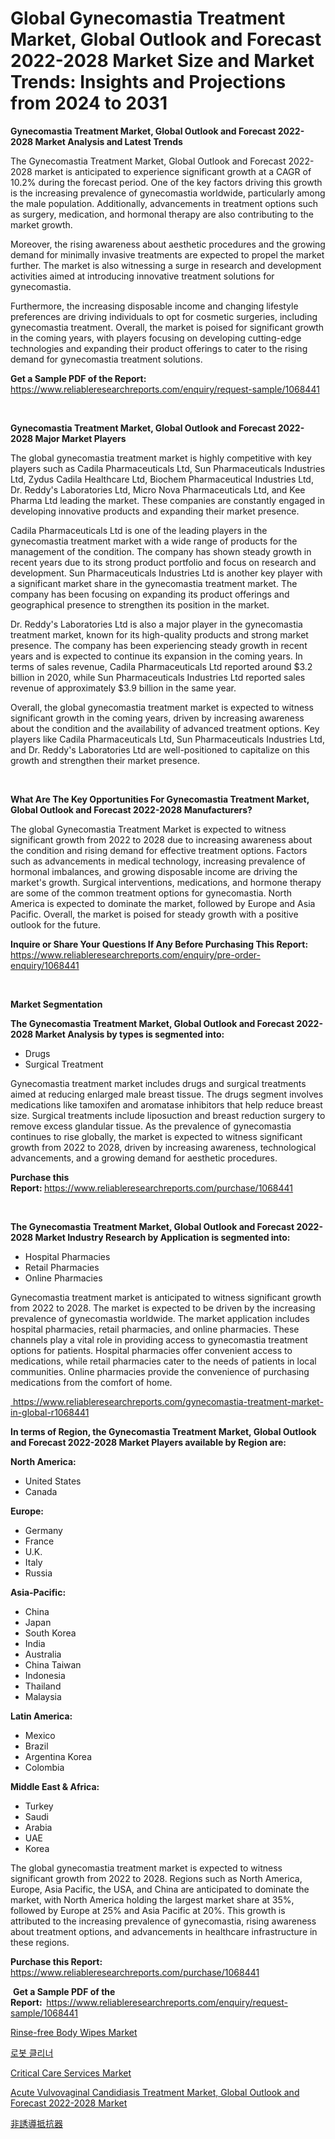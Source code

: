 <p><h1>Global Gynecomastia Treatment Market, Global Outlook and Forecast 2022-2028 Market Size and Market Trends: Insights and Projections from 2024 to 2031</h1></p><p><strong>Gynecomastia Treatment Market, Global Outlook and Forecast 2022-2028 Market Analysis and Latest Trends</strong></p>
<p><p>The Gynecomastia Treatment Market, Global Outlook and Forecast 2022-2028 market is anticipated to experience significant growth at a CAGR of 10.2% during the forecast period. One of the key factors driving this growth is the increasing prevalence of gynecomastia worldwide, particularly among the male population. Additionally, advancements in treatment options such as surgery, medication, and hormonal therapy are also contributing to the market growth.</p><p>Moreover, the rising awareness about aesthetic procedures and the growing demand for minimally invasive treatments are expected to propel the market further. The market is also witnessing a surge in research and development activities aimed at introducing innovative treatment solutions for gynecomastia.</p><p>Furthermore, the increasing disposable income and changing lifestyle preferences are driving individuals to opt for cosmetic surgeries, including gynecomastia treatment. Overall, the market is poised for significant growth in the coming years, with players focusing on developing cutting-edge technologies and expanding their product offerings to cater to the rising demand for gynecomastia treatment solutions.</p></p>
<p><strong>Get a Sample PDF of the Report:&nbsp;</strong> <a href="https://www.reliableresearchreports.com/enquiry/request-sample/1068441">https://www.reliableresearchreports.com/enquiry/request-sample/1068441</a></p>
<p>&nbsp;</p>
<p><strong>Gynecomastia Treatment Market, Global Outlook and Forecast 2022-2028 Major Market Players</strong></p>
<p><p>The global gynecomastia treatment market is highly competitive with key players such as Cadila Pharmaceuticals Ltd, Sun Pharmaceuticals Industries Ltd, Zydus Cadila Healthcare Ltd, Biochem Pharmaceutical Industries Ltd, Dr. Reddy's Laboratories Ltd, Micro Nova Pharmaceuticals Ltd, and Kee Pharma Ltd leading the market. These companies are constantly engaged in developing innovative products and expanding their market presence.</p><p>Cadila Pharmaceuticals Ltd is one of the leading players in the gynecomastia treatment market with a wide range of products for the management of the condition. The company has shown steady growth in recent years due to its strong product portfolio and focus on research and development. Sun Pharmaceuticals Industries Ltd is another key player with a significant market share in the gynecomastia treatment market. The company has been focusing on expanding its product offerings and geographical presence to strengthen its position in the market.</p><p>Dr. Reddy's Laboratories Ltd is also a major player in the gynecomastia treatment market, known for its high-quality products and strong market presence. The company has been experiencing steady growth in recent years and is expected to continue its expansion in the coming years. In terms of sales revenue, Cadila Pharmaceuticals Ltd reported around $3.2 billion in 2020, while Sun Pharmaceuticals Industries Ltd reported sales revenue of approximately $3.9 billion in the same year.</p><p>Overall, the global gynecomastia treatment market is expected to witness significant growth in the coming years, driven by increasing awareness about the condition and the availability of advanced treatment options. Key players like Cadila Pharmaceuticals Ltd, Sun Pharmaceuticals Industries Ltd, and Dr. Reddy's Laboratories Ltd are well-positioned to capitalize on this growth and strengthen their market presence.</p></p>
<p>&nbsp;</p>
<p><strong>What Are The Key Opportunities For Gynecomastia Treatment Market, Global Outlook and Forecast 2022-2028 Manufacturers?</strong></p>
<p><p>The global Gynecomastia Treatment Market is expected to witness significant growth from 2022 to 2028 due to increasing awareness about the condition and rising demand for effective treatment options. Factors such as advancements in medical technology, increasing prevalence of hormonal imbalances, and growing disposable income are driving the market's growth. Surgical interventions, medications, and hormone therapy are some of the common treatment options for gynecomastia. North America is expected to dominate the market, followed by Europe and Asia Pacific. Overall, the market is poised for steady growth with a positive outlook for the future.</p></p>
<p><strong>Inquire or Share Your Questions If Any Before Purchasing This Report:</strong> <a href="https://www.reliableresearchreports.com/enquiry/pre-order-enquiry/1068441">https://www.reliableresearchreports.com/enquiry/pre-order-enquiry/1068441</a></p>
<p>&nbsp;</p>
<p><strong>Market Segmentation</strong></p>
<p><strong>The Gynecomastia Treatment Market, Global Outlook and Forecast 2022-2028 Market Analysis by types is segmented into:</strong></p>
<p><ul><li>Drugs</li><li>Surgical Treatment</li></ul></p>
<p><p>Gynecomastia treatment market includes drugs and surgical treatments aimed at reducing enlarged male breast tissue. The drugs segment involves medications like tamoxifen and aromatase inhibitors that help reduce breast size. Surgical treatments include liposuction and breast reduction surgery to remove excess glandular tissue. As the prevalence of gynecomastia continues to rise globally, the market is expected to witness significant growth from 2022 to 2028, driven by increasing awareness, technological advancements, and a growing demand for aesthetic procedures.</p></p>
<p><strong>Purchase this Report:&nbsp;</strong><a href="https://www.reliableresearchreports.com/purchase/1068441">https://www.reliableresearchreports.com/purchase/1068441</a></p>
<p>&nbsp;</p>
<p><strong>The Gynecomastia Treatment Market, Global Outlook and Forecast 2022-2028 Market Industry Research by Application is segmented into:</strong></p>
<p><ul><li>Hospital Pharmacies</li><li>Retail Pharmacies</li><li>Online Pharmacies</li></ul></p>
<p><p>Gynecomastia treatment market is anticipated to witness significant growth from 2022 to 2028. The market is expected to be driven by the increasing prevalence of gynecomastia worldwide. The market application includes hospital pharmacies, retail pharmacies, and online pharmacies. These channels play a vital role in providing access to gynecomastia treatment options for patients. Hospital pharmacies offer convenient access to medications, while retail pharmacies cater to the needs of patients in local communities. Online pharmacies provide the convenience of purchasing medications from the comfort of home.</p></p>
<p><a href="https://www.reliableresearchreports.com/gynecomastia-treatment-market-in-global-r1068441">&nbsp;https://www.reliableresearchreports.com/gynecomastia-treatment-market-in-global-r1068441</a></p>
<p><strong>In terms of Region, the Gynecomastia Treatment Market, Global Outlook and Forecast 2022-2028 Market Players available by Region are:</strong></p>
<p>
    <p> <strong> North America: </strong>
        <ul>
            <li>United States</li>
            <li>Canada</li>
        </ul>
        </p> 
    <p> <strong> Europe: </strong>
        <ul>
            <li>Germany</li>
            <li>France</li>
            <li>U.K.</li>
            <li>Italy</li>
            <li>Russia</li>
        </ul>
        </p> 
    <p> <strong> Asia-Pacific: </strong>
        <ul>
            <li>China</li>
            <li>Japan</li>
            <li>South Korea</li>
            <li>India</li>
            <li>Australia</li>
            <li>China Taiwan</li>
            <li>Indonesia</li>
            <li>Thailand</li>
            <li>Malaysia</li>
        </ul>
        </p> 
    <p> <strong> Latin America: </strong>
        <ul>
            <li>Mexico</li>
            <li>Brazil</li>
            <li>Argentina Korea</li>
            <li>Colombia</li>
        </ul>
        </p> 
    <p> <strong> Middle East & Africa: </strong>
        <ul>
            <li>Turkey</li>
            <li>Saudi</li>
            <li>Arabia</li>
            <li>UAE</li>
            <li>Korea</li>
        </ul>
    </p>
    </p>
<p><p>The global gynecomastia treatment market is expected to witness significant growth from 2022 to 2028. Regions such as North America, Europe, Asia Pacific, the USA, and China are anticipated to dominate the market, with North America holding the largest market share at 35%, followed by Europe at 25% and Asia Pacific at 20%. This growth is attributed to the increasing prevalence of gynecomastia, rising awareness about treatment options, and advancements in healthcare infrastructure in these regions.</p></p>
<p><strong>Purchase this Report: </strong><a href="https://www.reliableresearchreports.com/purchase/1068441">https://www.reliableresearchreports.com/purchase/1068441</a></p>
<p>&nbsp;<strong>Get a Sample PDF of the Report:&nbsp;&nbsp;</strong><a href="https://www.reliableresearchreports.com/enquiry/request-sample/1068441">https://www.reliableresearchreports.com/enquiry/request-sample/1068441</a></p>
<p><strong></strong></p>
<p><p><a href="https://issuu.com/reportprime-2/docs/rinse-free-body-wipes-market-size-2030.pptx">Rinse-free Body Wipes Market</a></p><p><a href="https://github.com/EthaWolf/Market-Research-Report-List-1/blob/main/328961578958.md">로봇 클리너</a></p><p><a href="https://www.linkedin.com/pulse/critical-care-services-market-size-cagr-trends-2024-2030-webometric-4nhle">Critical Care Services Market</a></p><p><a href="https://github.com/HarmonyBogan1944/Market-Research-Report-List-1/blob/main/acute-vulvovaginal-candidiasis-treatment-market-global-outlook-and-forecast-2022-2028-market.md">Acute Vulvovaginal Candidiasis Treatment Market, Global Outlook and Forecast 2022-2028 Market</a></p><p><a href="https://github.com/andrade7361/Market-Research-Report-List-1/blob/main/686746485280.md">非誘導抵抗器</a></p></p>
